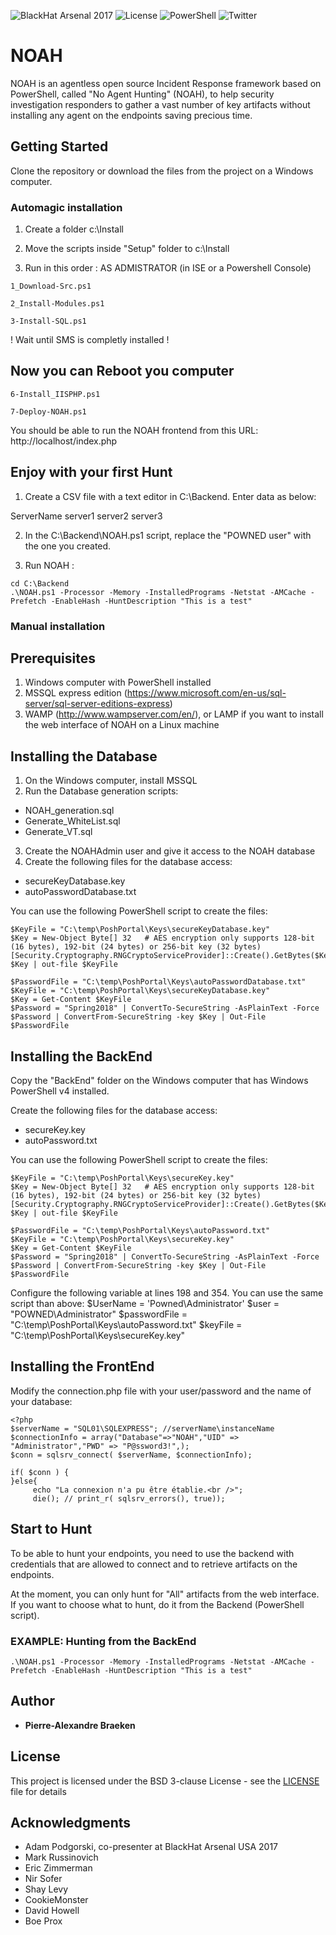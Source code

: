![BlackHat Arsenal 2017](https://img.shields.io/badge/BlackHat-Arsenal%202017-yellow.svg?style=flat)
![License](https://img.shields.io/badge/License-BSD%203-red.svg?style=flat) ![PowerShell](https://img.shields.io/badge/Language-PowerShell-blue.svg?style=flat) ![Twitter](https://img.shields.io/badge/twitter-@pabraeken-blue.svg?style=flat)

# NOAH

NOAH is  an agentless open source Incident Response framework based on PowerShell, called "No Agent Hunting" (NOAH), to help security investigation responders to gather a vast number of key artifacts without installing any agent on the endpoints saving precious time.

## Getting Started

Clone the repository or download the files from the project on a Windows computer.

### Automagic installation

1) Create a folder c:\Install
 
2) Move the scripts inside "Setup" folder to c:\Install
 
3) Run in this order : AS ADMISTRATOR (in ISE or a Powershell Console)

```
1_Download-Src.ps1
```
```    
2_Install-Modules.ps1
```    
```    
3-Install-SQL.ps1
```    
! Wait until SMS is completly installed !
 
## Now you can Reboot you computer

```    
6-Install_IISPHP.ps1
```    
```     
7-Deploy-NOAH.ps1
```    

You should be able to run the NOAH frontend from this URL: http://localhost/index.php
 
## Enjoy with your first Hunt

1) Create a CSV file with a text editor in C:\Backend\. Enter data as below:


 ServerName
 server1
 server2
 server3
 
2) In the C:\Backend\NOAH.ps1 script, replace the "POWNED user" with the one you created.

3) Run NOAH :

 ```
 cd C:\Backend
 .\NOAH.ps1 -Processor -Memory -InstalledPrograms -Netstat -AMCache -Prefetch -EnableHash -HuntDescription "This is a test"
```

### Manual installation
## Prerequisites

1) Windows computer with PowerShell installed
2) MSSQL express edition (https://www.microsoft.com/en-us/sql-server/sql-server-editions-express)
3) WAMP  (http://www.wampserver.com/en/), or LAMP if you want to install the web interface of NOAH on a Linux machine

## Installing the Database

1) On the Windows computer, install MSSQL
2) Run the Database generation scripts:
* NOAH_generation.sql
* Generate_WhiteList.sql
* Generate_VT.sql
3) Create the NOAHAdmin user and give it access to the NOAH database
4) Create the following files for the database access:
* secureKeyDatabase.key
* autoPasswordDatabase.txt

You can use the following PowerShell script to create the files:

```
$KeyFile = "C:\temp\PoshPortal\Keys\secureKeyDatabase.key"
$Key = New-Object Byte[] 32   # AES encryption only supports 128-bit (16 bytes), 192-bit (24 bytes) or 256-bit key (32 bytes) 
[Security.Cryptography.RNGCryptoServiceProvider]::Create().GetBytes($Key)
$Key | out-file $KeyFile

$PasswordFile = "C:\temp\PoshPortal\Keys\autoPasswordDatabase.txt"
$KeyFile = "C:\temp\PoshPortal\Keys\secureKeyDatabase.key"
$Key = Get-Content $KeyFile
$Password = "Spring2018" | ConvertTo-SecureString -AsPlainText -Force
$Password | ConvertFrom-SecureString -key $Key | Out-File $PasswordFile
```

## Installing the BackEnd

Copy the "BackEnd" folder on the Windows computer that has Windows PowerShell v4 installed.

Create the following files for the database access:
* secureKey.key
* autoPassword.txt

You can use the following PowerShell script to create the files:

```
$KeyFile = "C:\temp\PoshPortal\Keys\secureKey.key"
$Key = New-Object Byte[] 32   # AES encryption only supports 128-bit (16 bytes), 192-bit (24 bytes) or 256-bit key (32 bytes) 
[Security.Cryptography.RNGCryptoServiceProvider]::Create().GetBytes($Key)
$Key | out-file $KeyFile

$PasswordFile = "C:\temp\PoshPortal\Keys\autoPassword.txt"
$KeyFile = "C:\temp\PoshPortal\Keys\secureKey.key"
$Key = Get-Content $KeyFile
$Password = "Spring2018" | ConvertTo-SecureString -AsPlainText -Force
$Password | ConvertFrom-SecureString -key $Key | Out-File $PasswordFile
```

Configure the following variable at lines 198 and 354. You can use the same script than above:
$UserName = 'Powned\Administrator'
$user = "POWNED\Administrator"
$passwordFile = "C:\temp\PoshPortal\Keys\autoPassword.txt"
$keyFile = "C:\temp\PoshPortal\Keys\secureKey.key"

## Installing the FrontEnd

Modify the connection.php file with your user/password and the name of your database:

```
<?php 
$serverName = "SQL01\SQLEXPRESS"; //serverName\instanceName
$connectionInfo = array("Database"=>"NOAH","UID" => "Administrator","PWD" => "P@ssword3!",);
$conn = sqlsrv_connect( $serverName, $connectionInfo);

if( $conn ) {    
}else{
     echo "La connexion n'a pu être établie.<br />";
     die(); // print_r( sqlsrv_errors(), true));
```

## Start to Hunt

To be able to hunt your endpoints, you need to use the backend with credentials that are allowed to connect and to retrieve artifacts on the endpoints. 

At the moment, you can only hunt for "All" artifacts from the web interface. If you want to choose what to hunt, do it from the Backend (PowerShell script).

### EXAMPLE: Hunting from the BackEnd

```
.\NOAH.ps1 -Processor -Memory -InstalledPrograms -Netstat -AMCache -Prefetch -EnableHash -HuntDescription "This is a test"
```

## Author

* **Pierre-Alexandre Braeken**

## License

This project is licensed under the BSD 3-clause License - see the [LICENSE](LICENSE) file for details

## Acknowledgments

* Adam Podgorski, co-presenter at BlackHat Arsenal USA 2017
* Mark Russinovich
* Eric Zimmerman
* Nir Sofer
* Shay Levy
* CookieMonster
* David Howell
* Boe Prox

